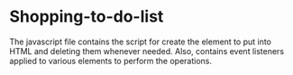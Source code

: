 # Shopping-to-do-list

The javascript file contains the script for create the element to put into HTML and deleting them whenever needed. Also, contains event listeners applied to various elements to perform the operations.

